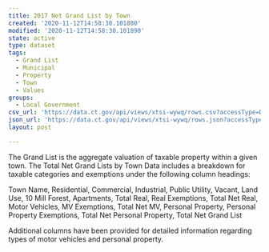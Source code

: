 ```yaml
---
title: 2017 Net Grand List by Town
created: '2020-11-12T14:58:30.101880'
modified: '2020-11-12T14:58:30.101890'
state: active
type: dataset
tags:
  - Grand List
  - Municipal
  - Property
  - Town
  - Values
groups:
  - Local Government
csv_url: 'https://data.ct.gov/api/views/xtsi-wywq/rows.csv?accessType=DOWNLOAD'
json_url: 'https://data.ct.gov/api/views/xtsi-wywq/rows.json?accessType=DOWNLOAD'
layout: post

---
```

The Grand List is the aggregate valuation of taxable property within a given town. The Total Net Grand Lists by Town Data includes a breakdown for taxable categories and exemptions under the following column headings:

Town Name, Residential, Commercial, Industrial, Public Utility, Vacant, Land Use, 10 Mill Forest, Apartments, Total Real, Real Exemptions, Total Net Real, Motor Vehicles, MV Exemptions, Total Net MV, Personal Property, Personal Property Exemptions, Total Net Personal Property, Total Net Grand List

Additional columns have been provided for detailed information regarding types of motor vehicles and personal property.
